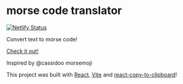# morse code translator

[![Netlify Status](https://api.netlify.com/api/v1/badges/f4da6bc5-c90d-45ac-b0ec-3f6bc2a2d2b6/deploy-status)](https://app.netlify.com/sites/morse-code-text-converter/deploys)

Convert text to morse code!

[Check it out!](https://morse-code-text-converter.netlify.app/)

Inspired by @cassidoo morsemoji

This project was built with [React](https://reactjs.org/), [Vite](https://vitejs.dev/) and [react-copy-to-clipboard](https://github.com/nkbt/react-copy-to-clipboard)!
